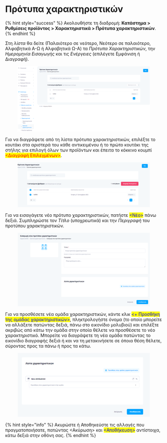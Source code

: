 # Πρότυπα χαρακτηριστικών

{% hint style="success" %}
Ακολουθήστε τη διαδρομή: **Κατάστημα > Ρυθμίσεις προϊόντος > Χαρακτηριστικά > Πρότυπα χαρακτηριστικών**.
{% endhint %}

Στη _λίστα_ θα δείτε (Παλαιότερο σε νεότερο, Νεότερο σε παλαιότερο, Αλφαβητικά Α-Ω ή Αλφαβητικά Ω-Α) τα _Πρότυπα Χαρακτηριστικών_, την _Ημερομηνία Εισαγωγής_ και τις _Ενέργειες_ (επιλέγετε Εμφάνιση ή Διαγραφή).

<figure><img src="../../../.gitbook/assets/ScreenHunter 43.png" alt=""><figcaption></figcaption></figure>

Για να διαγράψετε από τη λίστα πρότυπα χαρακτηριστικών, επιλέξτε το κουτάκι στα αριστερά του κάθε αντικειμένου ή το πρώτο κουτάκι της στήλης για επιλογή όλων των προϊόντων και έπειτα το κόκκινο κουμπί <mark style="color:red;"><Διαγραφή Επιλεγμένων></mark>.

<figure><img src="../../../.gitbook/assets/ScreenHunter 44 (2).png" alt=""><figcaption></figcaption></figure>

Για να εισαγάγετε νέο πρότυπο χαρακτηριστικών, πατήστε <mark style="color:blue;"><Νέο></mark> πάνω δεξιά. Συμπληρώστε τον _Τίτλο_ (υποχρεωτικά) και την _Περιγραφή_ του προτύπου χαρακτηριστικών.

<figure><img src="../../../.gitbook/assets/ScreenHunter 45.png" alt=""><figcaption></figcaption></figure>

Για να προσθέσετε νέα ομάδα χαρακτηριστικών, κάντε κλικ <mark style="color:blue;"><+ Προσθήκη της ομάδας χαρακτηριστικών></mark>, πληκτρολογήστε όνομα (το οποίο μπορείτε να αλλάξετε πατώντας δεξιά, πάνω στο εικονίδιο μολυβιού) και επιλέξτε ακριβώς από κάτω την ομάδα στην οποία θέλετε να προσθέσετε το νέο χαρακτηριστικό. Μπορείτε να διαγράψετε τη νέα ομάδα πατώντας το εικονίδιο διαγραφής δεξιά ή και να τη μετακινήσετε σε όποια θέση θέλετε, σύροντας προς τα πάνω ή προς τα κάτω.

<figure><img src="../../../.gitbook/assets/ScreenHunter 46 (1).png" alt=""><figcaption></figcaption></figure>

{% hint style="info" %}
Ακυρώστε ή Αποθηκεύστε τις αλλαγές που πραγματοποιήσατε, πατώντας <Ακύρωση> και <mark style="color:blue;"><Αποθήκευση></mark> αντίστοιχα, κάτω δεξιά στην οθόνη σας.
{% endhint %}

